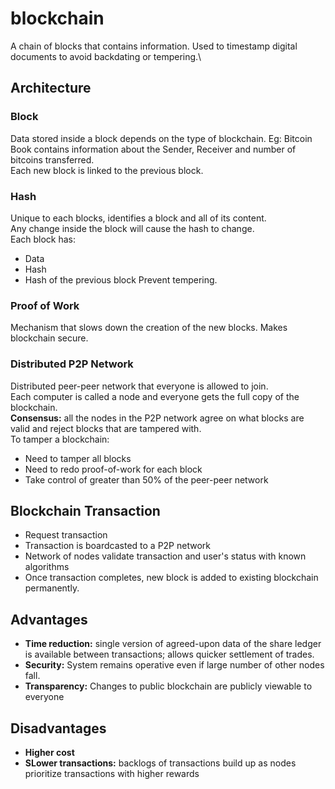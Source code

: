 # blockchain
A chain of blocks that contains information. Used to timestamp digital documents to avoid backdating or tempering.\

## Architecture
### Block
Data stored inside a block depends on the type of blockchain. Eg: Bitcoin Book contains information about the Sender, Receiver and number of bitcoins transferred.\
Each new block is linked to the previous block.
### Hash
Unique to each blocks, identifies a block and all of its content.\
Any change inside the block will cause the hash to change.\
Each block has:
- Data
- Hash
- Hash of the previous block
Prevent tempering.
### Proof of Work
Mechanism that slows down the creation of the new blocks. Makes blockchain secure.
### Distributed P2P Network
Distributed peer-peer network that everyone is allowed to join.\
Each computer is called a node and everyone gets the full copy of the blockchain.\
**Consensus:** all the nodes in the P2P network agree on what blocks are valid and reject blocks that are tampered with.\
To tamper a blockchain:
- Need to tamper all blocks
- Need to redo proof-of-work for each block
- Take control of greater than 50% of the peer-peer network

## Blockchain Transaction
- Request transaction
- Transaction is boardcasted to a P2P network
- Network of nodes validate transaction and user's status with known algorithms
- Once transaction completes, new block is added to existing blockchain permanently.

## Advantages
- **Time reduction:** single version of agreed-upon data of the share ledger is available between transactions; allows quicker settlement of trades.
- **Security:** System remains operative even if large number of other nodes fall.
- **Transparency:** Changes to public blockchain are publicly viewable to everyone

## Disadvantages
- **Higher cost**
- **SLower transactions:** backlogs of transactions build up as nodes prioritize transactions with higher rewards
